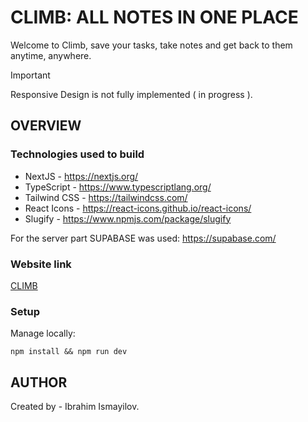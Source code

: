 # CLIMB: ALL NOTES IN ONE PLACE

Welcome to Climb, save your tasks, take notes and get back to them anytime, anywhere.

> [!IMPORTANT]
> Responsive Design is not fully implemented ( in progress ).

## OVERVIEW

### Technologies used to build

- NextJS - https://nextjs.org/
- TypeScript - https://www.typescriptlang.org/
- Tailwind CSS - https://tailwindcss.com/
- React Icons - https://react-icons.github.io/react-icons/
- Slugify - https://www.npmjs.com/package/slugify

For the server part SUPABASE was used: https://supabase.com/

### Website link

[CLIMB](https://climb-beta.vercel.app/)

### Setup

Manage locally:

```
npm install && npm run dev
```

## AUTHOR

Created by - Ibrahim Ismayilov.
